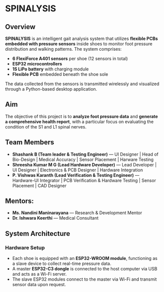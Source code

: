 # SPINALYSIS

## Overview

**SPINALYSIS** is an intelligent gait analysis system that utilizes **flexible PCBs embedded with pressure sensors** inside shoes to monitor foot pressure distribution and walking patterns. The system comprises:

* **6 FlexiForce A401 sensors** per shoe (12 sensors in total)
* **ESP32 microcontrollers**
* **1S LiPo battery** with charging module
* **Flexible PCB** embedded beneath the shoe sole

The data collected from the sensors is transmitted wirelessly and visualized through a Python-based desktop application.

## Aim

The objective of this project is to **analyze foot pressure data** and **generate a comprehensive health report**, with a particular focus on evaluating the condition of the S1 and L1 spinal nerves.

## Team Members

* **Shashank B (Team leader & Testing Engineer)** — UI Designer | Head of Bio-Design | Medical Accuracy | Sensor Placement | Harware Testing
* **Shreesha Kumar M G (Lead Hardware Developer)** — Lead Developer | UI Designer | Electronics & PCB Designer | Hardware Integration
* **P. Vishwas Karanth (Lead Verification & Testing Engineer)** — Hardware-UI Integrator | PCB Verification & Hardware Testing | Sensor Placement | CAD Designer

## Mentors:

* **Ms. Nandini Maninarayana** — Research & Development Mentor
* **Dr. Ishwara Keerthi** — Medical Consultant

## System Architecture

### Hardware Setup

* Each shoe is equipped with an **ESP32-WROOM module**, functioning as a slave device to collect real-time pressure data.
* A master **ESP32-C3 dongle** is connected to the host computer via USB and acts as a Wi-Fi server.
* The slave ESP32 modules connect to the master via Wi-Fi and transmit sensor data upon request.

